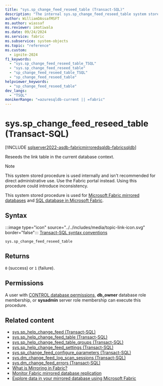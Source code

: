 ```yaml
---
title: "sys.sp_change_feed_reseed_table (Transact-SQL)"
description: "The internal sys.sp_change_feed_reseed_table system stored procedure reseeds the link table in the current database context."
author: WilliamDAssafMSFT
ms.author: wiassaf
ms.reviewer: imotiwala
ms.date: 09/24/2024
ms.service: fabric
ms.subservice: system-objects
ms.topic: "reference"
ms.custom:
  - ignite-2024
f1_keywords:
  - "sys.sp_change_feed_reseed_table_TSQL"
  - "sys.sp_change_feed_reseed_table"
  - "sp_change_feed_reseed_table_TSQL"
  - "sp_change_feed_reseed_table"
helpviewer_keywords:
  - "sp_change_feed_reseed_table"
dev_langs:
  - "TSQL"
monikerRange: "=azuresqldb-current || =fabric"
---
```

# sys.sp_change_feed_reseed_table (Transact-SQL)

[!INCLUDE [sqlserver2022-asdb-fabricmirroredsqldb-fabricsqldb](../../includes/applies-to-version/sqlserver2022-asdb-fabricmirroredsqldb-fabricsqldb.md)]

Reseeds the link table in the current database context.

> [!NOTE]  
> This system stored procedure is used internally and isn't recommended for direct administrative use. Use the Fabric portal instead. Using this procedure could introduce inconsistency.

This system stored procedure is used for [Microsoft Fabric mirrored databases](/fabric/database/mirrored-database/overview) and [SQL database in Microsoft Fabric](/fabric/database/sql/overview).

## Syntax

:::image type="icon" source="../../includes/media/topic-link-icon.svg" border="false"::: [Transact-SQL syntax conventions](../../t-sql/language-elements/transact-sql-syntax-conventions-transact-sql.md)

```syntaxsql
sys.sp_change_feed_reseed_table
```

## Returns

`0` (success) or `1` (failure).

## Permissions

A user with [CONTROL database permissions](../security/permissions-database-engine.md), **db_owner** database role membership, or **sysadmin** server role membership can execute this procedure.

## Related content

- [sys.sp_help_change_feed (Transact-SQL)](sp-help-change-feed.md)
- [sys.sp_help_change_feed_table (Transact-SQL)](sp-help-change-feed-table.md)
- [sys.sp_help_change_feed_table_groups (Transact-SQL)](sp-help-change-feed-table-groups.md)
- [sys.sp_help_change_feed_settings (Transact-SQL)](sp-help-change-feed-settings.md)
- [sys.sp_change_feed_configure_parameters (Transact-SQL)](sp-change-feed-configure-parameters.md)
- [sys.dm_change_feed_log_scan_sessions (Transact-SQL)](../system-dynamic-management-views/sys-dm-change-feed-log-scan-sessions.md)
- [sys.dm_change_feed_errors (Transact-SQL)](../system-dynamic-management-views/sys-dm-change-feed-errors.md)
- [What is Mirroring in Fabric?](/fabric/database/mirrored-database/overview)
- [Monitor Fabric mirrored database replication](/fabric/database/mirrored-database/monitor)
- [Explore data in your mirrored database using Microsoft Fabric](/fabric/database/mirrored-database/explore)
